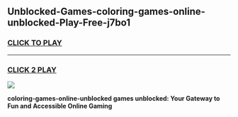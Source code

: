 
## Unblocked-Games-coloring-games-online-unblocked-Play-Free-j7bo1
<h3>
<a href="https://premium76.site?title=coloring-games-online-unblocked&ref=10A">CLICK TO PLAY</a></h3>
<hr>

<h3>
<a href="https://premium76.site?title=coloring-games-online-unblocked&ref=10A">CLICK 2 PLAY</a>
  
</h3>

<a href="https://premium76.site?title=coloring-games-online-unblocked&ref=10A"><img src="https://clearcache.store/games.png"></a>


**coloring-games-online-unblocked games unblocked: Your Gateway to Fun and Accessible Online Gaming**
